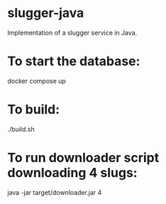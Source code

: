 # slugger-java
Implementation of a slugger service in Java.

# To start the database:
docker compose up

# To build:
./build.sh

# To run downloader script downloading 4 slugs:
java -jar target/downloader.jar 4
